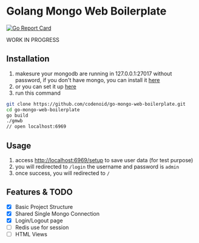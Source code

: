# Golang Mongo Web Boilerplate 
[![Go Report Card](https://goreportcard.com/badge/github.com/codenoid/go-mongo-web-boilerplate)](https://goreportcard.com/report/github.com/codenoid/go-mongo-web-boilerplate)

WORK IN PROGRESS

## Installation

1. makesure your mongodb are running in 127.0.0.1:27017 without password, if you don't have mongo, you can install it [here](https://docs.mongodb.com/manual/administration/install-community/)
2. or you can set it up [here](https://github.com/codenoid/go-mongo-web-boilerplate/blob/644dc7a0b73e19ace25017495bc1293774155ef4/routes.go#L12)
3. run this command

```bash
git clone https://github.com/codenoid/go-mongo-web-boilerplate.git
cd go-mongo-web-boilerplate
go build
./gmwb
// open localhost:6969
```

## Usage

1. access [http://localhost:6969/setup](http://localhost:6969/setup) to save user data (for test purpose)
2. you will redirected to `/login` the username and password is `admin`
3. once success, you will redirected to `/`

## Features & TODO

- [x] Basic Project Structure
- [x] Shared Single Mongo Connection
- [x] Login/Logout page
- [ ] Redis use for session
- [ ] HTML Views
